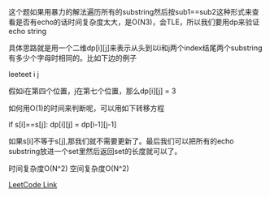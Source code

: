 这个题如果用暴力的解法遍历所有的substring然后按sub1==sub2这种形式来查看是否有echo的话时间复杂度太大，是O(N3)，会TLE，所以我们要用dp来验证echo string

具体思路就是用一个二维dp[i][j]来表示从头到以i和j两个index结尾两个substring有多少个字母时相同的。比如下边的例子

leeteet
   i  j

假如i在第四个位置，j在第七个位置，那么dp[i][j] = 3

如何用O(1)的时间来判断呢，可以用如下转移方程

if s[i]==s[j]:
    dp[i][j] = dp[i-1][j-1]

如果s[i]不等于s[j],那我们就不需要更新了。最后我们可以把所有的echo substring放进一个set里然后返回set的长度就可以了。

时间复杂度O(N^2)
空间复杂度O(N^2)

[LeetCode Link](https://leetcode-cn.com/problems/distinct-echo-substrings/)